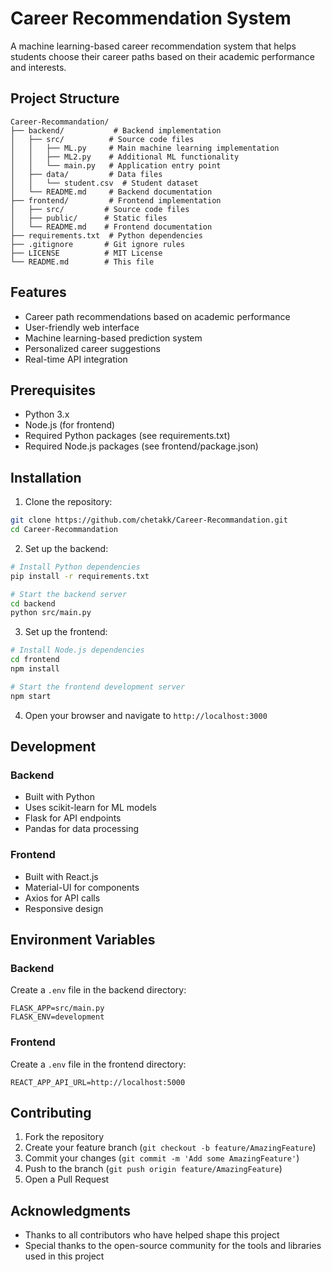 # Career Recommendation System

A machine learning-based career recommendation system that helps students choose their career paths based on their academic performance and interests.

## Project Structure

```
Career-Recommandation/
├── backend/           # Backend implementation
│   ├── src/          # Source code files
│   │   ├── ML.py     # Main machine learning implementation
│   │   ├── ML2.py    # Additional ML functionality
│   │   └── main.py   # Application entry point
│   ├── data/         # Data files
│   │   └── student.csv  # Student dataset
│   └── README.md     # Backend documentation
├── frontend/         # Frontend implementation
│   ├── src/         # Source code files
│   ├── public/      # Static files
│   └── README.md    # Frontend documentation
├── requirements.txt  # Python dependencies
├── .gitignore       # Git ignore rules
├── LICENSE          # MIT License
└── README.md        # This file
```

## Features

- Career path recommendations based on academic performance
- User-friendly web interface
- Machine learning-based prediction system
- Personalized career suggestions
- Real-time API integration

## Prerequisites

- Python 3.x
- Node.js (for frontend)
- Required Python packages (see requirements.txt)
- Required Node.js packages (see frontend/package.json)

## Installation

1. Clone the repository:
```bash
git clone https://github.com/chetakk/Career-Recommandation.git
cd Career-Recommandation
```

2. Set up the backend:
```bash
# Install Python dependencies
pip install -r requirements.txt

# Start the backend server
cd backend
python src/main.py
```

3. Set up the frontend:
```bash
# Install Node.js dependencies
cd frontend
npm install

# Start the frontend development server
npm start
```

4. Open your browser and navigate to `http://localhost:3000`

## Development

### Backend
- Built with Python
- Uses scikit-learn for ML models
- Flask for API endpoints
- Pandas for data processing

### Frontend
- Built with React.js
- Material-UI for components
- Axios for API calls
- Responsive design

## Environment Variables

### Backend
Create a `.env` file in the backend directory:
```
FLASK_APP=src/main.py
FLASK_ENV=development
```

### Frontend
Create a `.env` file in the frontend directory:
```
REACT_APP_API_URL=http://localhost:5000
```

## Contributing

1. Fork the repository
2. Create your feature branch (`git checkout -b feature/AmazingFeature`)
3. Commit your changes (`git commit -m 'Add some AmazingFeature'`)
4. Push to the branch (`git push origin feature/AmazingFeature`)
5. Open a Pull Request

## Acknowledgments

- Thanks to all contributors who have helped shape this project
- Special thanks to the open-source community for the tools and libraries used in this project